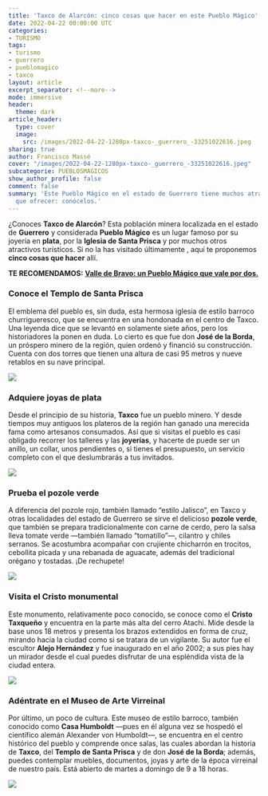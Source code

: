 ```yaml
---
title: 'Taxco de Alarcón: cinco cosas que hacer en este Pueblo Mágico'
date: 2022-04-22 00:00:00 UTC
categories:
- TURISMO
tags:
- turismo
- guerrero
- pueblomagico
- taxco
layout: article
excerpt_separator: <!--more-->
mode: immersive
header:
  theme: dark
article_header:
  type: cover
  image:
    src: /images/2022-04-22-1280px-taxco-_guerrero_-33251022616.jpeg
sharing: true
author: Francisco Massé
cover: "/images/2022-04-22-1280px-taxco-_guerrero_-33251022616.jpeg"
subcategorie: PUEBLOSMAGICOS
show_author_profile: false
comment: false
summary: 'Este Pueblo Mágico en el estado de Guerrero tiene muchos atractivos turísticos
  que ofrecer: conócelos.'
---
```







¿Conoces **Taxco de Alarcón**? Esta población minera localizada en el estado de **Guerrero** y considerada **Pueblo Mágico** es un lugar famoso por su joyería en **plata**, por la **Iglesia de Santa Prisca** y por muchos otros atractivos turísticos. Si no la has visitado últimamente , aquí te proponemos **cinco cosas que hacer** allí.

**TE RECOMENDAMOS:** [**Valle de Bravo: un Pueblo Mágico que vale por dos.**](https://blog.tonoysumariachi.com/turismo/2022/09/14/valle-de-bravo-un-pueblo-magico-que-vale-por-dos.html)

### Conoce el Templo de Santa Prisca

El emblema del pueblo es, sin duda, esta hermosa iglesia de estilo barroco churrigueresco, que se encuentra en una hondonada en el centro de Taxco. Una leyenda dice que se levantó en solamente siete años, pero los historiadores la ponen en duda. Lo cierto es que fue don **José de la Borda**, un próspero minero de la región, quien ordenó y financió su construcción. Cuenta con dos torres que tienen una altura de casi 95 metros y nueve retablos en su nave principal.

![](https://upload.wikimedia.org/wikipedia/commons/d/da/Santa_Prisca_Taxco_M%C3%A9xico.jpg)

### Adquiere joyas de plata

Desde el principio de su historia, **Taxco** fue un pueblo minero. Y desde tiempos muy antiguos los plateros de la región han ganado una merecida fama como artesanos consumados. Así que si visitas el pueblo es casi obligado recorrer los talleres y las **joyerías**, y hacerte de puede ser un anillo, un collar, unos pendientes o, si tienes el presupuesto, un servicio completo con el que deslumbrarás a tus invitados.

![](https://upload.wikimedia.org/wikipedia/commons/thumb/b/b7/Plata_en_Taxco%2C_Guerrero%2C_M%C3%A9xico..JPG/1280px-Plata_en_Taxco%2C_Guerrero%2C_M%C3%A9xico..JPG)

### Prueba el pozole verde

A diferencia del pozole rojo, también llamado “estilo Jalisco”, en Taxco y otras localidades del estado de Guerrero se sirve el delicioso **pozole verde**, que también se prepara tradicionalmente con carne de cerdo, pero la salsa lleva tomate verde —también llamado “tomatillo”—, cilantro y chiles serranos. Se acostumbra acompañar con crujiente chicharrón en trocitos, cebollita picada y una rebanada de aguacate, además del tradicional orégano y tostadas. ¡De rechupete!

![](https://upload.wikimedia.org/wikipedia/commons/thumb/9/92/Pozole_verde_estilo_Guerrero.JPG/1280px-Pozole_verde_estilo_Guerrero.JPG)

### Visita el Cristo monumental

Este monumento, relativamente poco conocido, se conoce como el **Cristo Taxqueño** y encuentra en la parte más alta del cerro Atachi. Mide desde la base unos 18 metros y presenta los brazos extendidos en forma de cruz, mirando hacia la ciudad como si se tratara de un vigilante. Su autor fue el escultor **Alejo Hernández** y fue inaugurado en el año 2002; a sus pies hay un mirador desde el cual puedes disfrutar de una espléndida vista de la ciudad entera.

![](https://upload.wikimedia.org/wikipedia/commons/thumb/0/02/Cristo_de_Taxco_de_Alarc%C3%B3n%2C_Guerrero_%2824831553921%29.jpg/1280px-Cristo_de_Taxco_de_Alarc%C3%B3n%2C_Guerrero_%2824831553921%29.jpg)

### Adéntrate en el Museo de Arte Virreinal

Por último, un poco de cultura. Este museo de estilo barroco, también conocido como **Casa Humboldt** —pues en él alguna vez se hospedó el científico alemán Alexander von Humboldt—, se encuentra en el centro histórico del pueblo y comprende once salas, las cuales abordan la historia de **Taxco**, del **Templo de Santa Prisca** y de don **José de la Borda**; además, puedes contemplar muebles, documentos, joyas y arte de la época virreinal de nuestro país. Está abierto de martes a domingo de 9 a 18 horas.

![](https://upload.wikimedia.org/wikipedia/commons/thumb/c/ca/Museo_de_Arte_Virreinal_de_Taxco.jpg/768px-Museo_de_Arte_Virreinal_de_Taxco.jpg)
